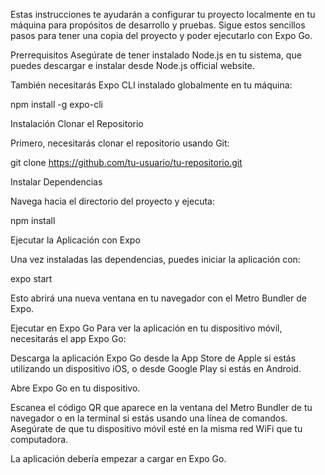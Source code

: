 Estas instrucciones te ayudarán a configurar tu proyecto localmente en tu máquina para propósitos de desarrollo y pruebas. Sigue estos sencillos pasos para tener una copia del proyecto y poder ejecutarlo con Expo Go.

Prerrequisitos
Asegúrate de tener instalado Node.js en tu sistema, que puedes descargar e instalar desde Node.js official website.

También necesitarás Expo CLI instalado globalmente en tu máquina:

npm install -g expo-cli

Instalación
Clonar el Repositorio

Primero, necesitarás clonar el repositorio usando Git:

git clone https://github.com/tu-usuario/tu-repositorio.git

Instalar Dependencias

Navega hacia el directorio del proyecto y ejecuta:


npm install

Ejecutar la Aplicación con Expo

Una vez instaladas las dependencias, puedes iniciar la aplicación con:

expo start

Esto abrirá una nueva ventana en tu navegador con el Metro Bundler de Expo.

Ejecutar en Expo Go
Para ver la aplicación en tu dispositivo móvil, necesitarás el app Expo Go:

Descarga la aplicación Expo Go desde la App Store de Apple si estás utilizando un dispositivo iOS, o desde Google Play si estás en Android.

Abre Expo Go en tu dispositivo.

Escanea el código QR que aparece en la ventana del Metro Bundler de tu navegador o en la terminal si estás usando una línea de comandos. Asegúrate de que tu dispositivo móvil esté en la misma red WiFi que tu computadora.

La aplicación debería empezar a cargar en Expo Go.
